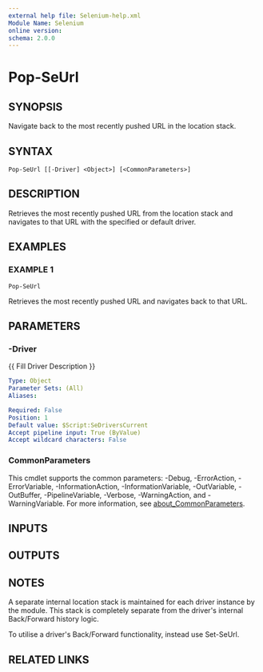 ```yaml
---
external help file: Selenium-help.xml
Module Name: Selenium
online version:
schema: 2.0.0
---
```


# Pop-SeUrl

## SYNOPSIS
Navigate back to the most recently pushed URL in the location stack.

## SYNTAX

```
Pop-SeUrl [[-Driver] <Object>] [<CommonParameters>]
```

## DESCRIPTION
Retrieves the most recently pushed URL from the location stack and navigates
to that URL with the specified or default driver.

## EXAMPLES

### EXAMPLE 1
```
Pop-SeUrl
```

Retrieves the most recently pushed URL and navigates back to that URL.

## PARAMETERS

### -Driver
{{ Fill Driver Description }}

```yaml
Type: Object
Parameter Sets: (All)
Aliases:

Required: False
Position: 1
Default value: $Script:SeDriversCurrent
Accept pipeline input: True (ByValue)
Accept wildcard characters: False
```

### CommonParameters
This cmdlet supports the common parameters: -Debug, -ErrorAction, -ErrorVariable, -InformationAction, -InformationVariable, -OutVariable, -OutBuffer, -PipelineVariable, -Verbose, -WarningAction, and -WarningVariable. For more information, see [about_CommonParameters](http://go.microsoft.com/fwlink/?LinkID=113216).

## INPUTS

## OUTPUTS

## NOTES
A separate internal location stack is maintained for each driver instance
by the module.
This stack is completely separate from the driver's internal
Back/Forward history logic.

To utilise a driver's Back/Forward functionality, instead use Set-SeUrl.

## RELATED LINKS
